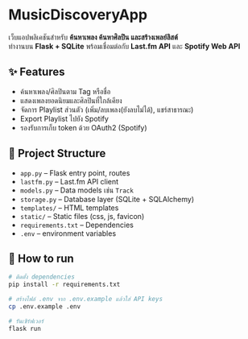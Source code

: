 # MusicDiscoveryApp

เว็บแอปพลิเคชันสำหรับ **ค้นหาเพลง ค้นหาศิลปิน และสร้างเพลย์ลิสต์**  
ทำงานบน **Flask + SQLite** พร้อมเชื่อมต่อกับ **Last.fm API** และ **Spotify Web API**

## ✨ Features
- ค้นหาเพลง/ศิลปินตาม Tag หรือชื่อ
- แสดงเพลงยอดนิยมและศิลปินที่ใกล้เคียง
- จัดการ Playlist ส่วนตัว (เพิ่ม/ลบเพลง(ยังลบไม่ได้), แชร์สาธารณะ)
- Export Playlist ไปยัง Spotify
- รองรับการเก็บ token ด้วย OAuth2 (Spotify)

## 📂 Project Structure
- `app.py` – Flask entry point, routes
- `lastfm.py` – Last.fm API client
- `models.py` – Data models เช่น `Track`
- `storage.py` – Database layer (SQLite + SQLAlchemy)
- `templates/` – HTML templates
- `static/` – Static files (css, js, favicon)
- `requirements.txt` – Dependencies
- `.env` – environment variables

## 🚀 How to run
```bash
# ติดตั้ง dependencies
pip install -r requirements.txt

# สร้างไฟล์ .env จาก .env.example แล้วใส่ API keys
cp .env.example .env

# รันเซิร์ฟเวอร์
flask run
